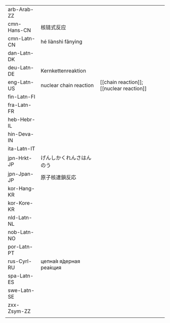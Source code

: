 | | | |
|-|-|-|
| arb-Arab-ZZ |  |  |
| cmn-Hans-CN | 核链式反应 |  |
| cmn-Latn-CN | hé liànshì fǎnyìng |  |
| dan-Latn-DK |  |  |
| deu-Latn-DE | Kernkettenreaktion |  |
| eng-Latn-US | nuclear chain reaction | [[chain reaction]]; [[nuclear reaction]] |
| fin-Latn-FI |  |  |
| fra-Latn-FR |  |  |
| heb-Hebr-IL |  |  |
| hin-Deva-IN |  |  |
| ita-Latn-IT |  |  |
| jpn-Hrkt-JP | げんしかくれんさはんのう |  |
| jpn-Jpan-JP | 原子核連鎖反応 |  |
| kor-Hang-KR |  |  |
| kor-Kore-KR |  |  |
| nld-Latn-NL |  |  |
| nob-Latn-NO |  |  |
| por-Latn-PT |  |  |
| rus-Cyrl-RU | цепна́я я́дерная реа́кция |  |
| spa-Latn-ES |  |  |
| swe-Latn-SE |  |  |
| zxx-Zsym-ZZ |  |  |
|  |  |  |